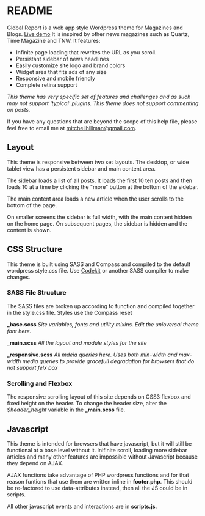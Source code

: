 # README

Global Report is a web app style Wordpress theme for Magazines and Blogs. [Live demo](http://dev.mitchellhillman.com/global-report/) It is inspired by other news magazines such as Quartz, Time Magazine and TNW. It features:

- Infinite page loading that rewrites the URL as you scroll.
- Persistant sidebar of news headlines
- Easily customize site logo and brand colors
- Widget area that fits ads of any size
- Responsive and mobile friendly
- Complete retina support

_This theme has very specific set of features and challenges and as such may not support 'typical' plugins. This theme does not support commenting on posts._

If you have any questions that are beyond the scope of this help file, please feel free to email me at [mitchellhillman@gmail.com](mailto:mitchellhillman@gmail.com).

## Layout

This theme is responsive between two set layouts. The desktop, or wide tablet view has a persistent sidebar and main content area.

The sidebar loads a list of all posts. It loads the first 10 ten posts and then loads 10 at a time by clicking the "more" button at the bottom of the sidebar. 

The main content area loads a new article when the user scrolls to the bottom of the page.

On smaller screens the sidebar is full width, with the main content hidden on the home page. On subsequent pages, the sidebar is hidden and the content is shown.

## CSS Structure

This theme is built using SASS and Compass and compiled to the default wordpress style.css file. Use [Codekit](https://incident57.com/codekit/) or another SASS compiler to make changes. 

### SASS File Structure

The SASS files are broken up according to function and compiled together in the style.css file. Styles use the Compass reset

**_base.scss** *Site variables, fonts and utility mixins. Edit the unioversal theme font here.*

**_main.scss** *All the layout and module styles for the site*

**_responsive.scss** *All mdeia queries here. Uses both min-width and max-width media queries to provide gracefull degradation for browsers that do not support felx box*

### Scrolling and Flexbox

The responsive scrolling layout of this site depends on CSS3 flexbox and fixed height on the header. To change the header size, alter the *$header_height* variable in the **_main.scss** file. 

## Javascript

This theme is intended for browsers that have javascript, but it will still be functional at a base level without it. Inifinite scroll, loading more sidebar articles and many other features are impossible without Javascript because they depend on AJAX.

AJAX functions take advantage of PHP wordpress functions and for that reason funtions that use them are written inline in **footer.php**. This should be re-factored to use data-attributes instead, then all the JS could be in scripts.

All other javascript events and interactions are in **scripts.js**.
